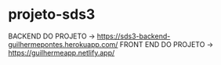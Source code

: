 # projeto-sds3
  BACKEND DO PROJETO  -> https://sds3-backend-guilhermepontes.herokuapp.com/
  FRONT END DO PROJETO -> https://guilhermeapp.netlify.app/
